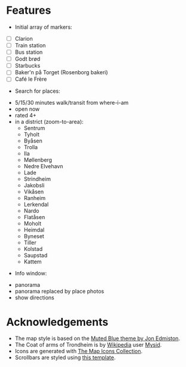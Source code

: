 # Features
* Initial array of markers:
 - [ ] Clarion
 - [ ] Train station
 - [ ] Bus station
 - [ ] Godt brød
 - [ ] Starbucks
 - [ ] Baker'n på Torget (Rosenborg bakeri)
 - [ ] Café le Frère
* Search for places:
 - 5/15/30 minutes walk/transit from where-i-am
 - open now
 - rated 4+
 - in a district (zoom-to-area):
    * Sentrum
    * Tyholt
    * Byåsen
    * Trolla
    * Ila
    * Møllenberg
    * Nedre Elvehavn
    * Lade
    * Strindheim
    * Jakobsli
    * Vikåsen
    * Ranheim
    * Lerkendal
    * Nardo
    * Flatåsen
    * Moholt
    * Heimdal
    * Byneset
    * Tiller
    * Kolstad
    * Saupstad
    * Kattem
* Info window:
 - panorama
 - panorama replaced by place photos
 - show directions

# Acknowledgements
* The map style is based on the [Muted Blue theme by Jon Edmiston](https://snazzymaps.com/style/83/muted-blue).
* The Coat of arms of Trondheim is by [Wikipedia](https://en.wikipedia.org/wiki/File:Trondheim_komm.svg) user [Mysid](https://en.wikipedia.org/wiki/User:Mysid).
* Icons are generated with [The Map Icons Collection](https://mapicons.mapsmarker.com).
* Scrollbars are styled using [this template](https://css-tricks.com/examples/WebKitScrollbars/).
